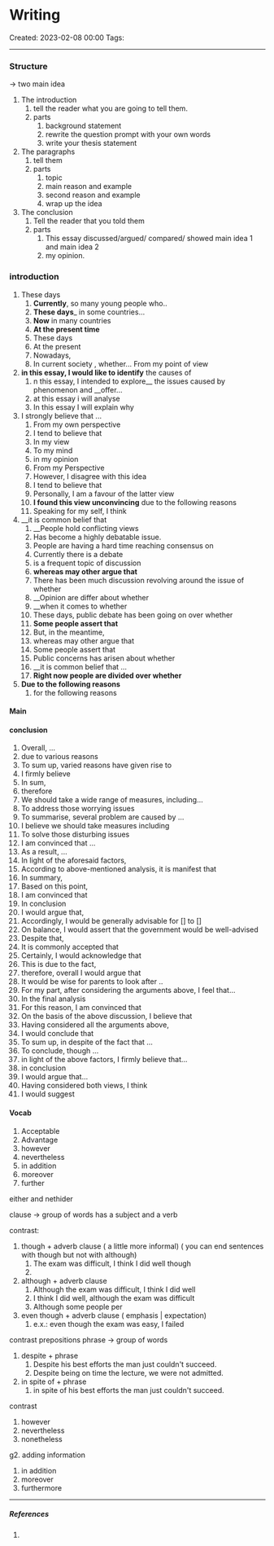 # Writing
Created: 2023-02-08 00:00
Tags: 
____
### Structure

-> two main idea

1. The introduction
	1. tell the reader what you are going to tell them.
	2. parts
		1. background statement
		2. rewrite the question prompt with your own words
		3. write your thesis statement
2. The paragraphs
	1. tell them
	2. parts
		1. topic
		2. main reason and example
		3. second reason and example
		4. wrap up the idea
3. The conclusion
	1. Tell the reader that you told them
	2. parts
		1. This essay discussed/argued/ compared/ showed main idea 1 and main idea 2
		2. my opinion.


### introduction

1. These days
	1. __Currently__, so many young people who..
	2. __These days___ in some countries...
	3.  __Now__ in many countries
	4. __At the present time__
	5. These days
	6. At the present
	7. Nowadays, 
	8. In current society , whether... From my point of view
2. __in this essay, I would like to identify__ the causes of
	1. n this essay, I intended to explore__ the issues caused by phenomenon and __offer...
	2. at this essay i will analyse
	3. In this essay I will explain why
3. I strongly believe that ...
	1. From my own perspective
	2. I tend to believe that
	3. In my view
	4. To my mind
	5. in my opinion
	6.  From my Perspective
	7. However, I disagree with this idea
	8. I tend to believe that
	9. Personally, I am a favour of the latter view
	10. __I found this view unconvincing__ due to the following reasons
	11. Speaking for my self, I think
4. __it is common belief that 
	1.  __People hold conflicting views
	2. Has become a highly debatable issue.
	3. People are having a hard time reaching consensus on
	4. Currently there is a debate
	5.  is a frequent topic of discussion
	6.  __whereas may other argue that__
	7. There has been much discussion revolving around the issue of whether
	8. __Opinion are differ about whether 
	9. __when it comes to whether
	10. These days, public debate has been going on over whether
	11. __Some people assert that__
	12. But, in the meantime,
	13. whereas may other argue that
	14.  Some people assert that
	15.  Public concerns has arisen about whether 
	16.  __it is common belief that ... 
	17.  __Right now people are divided over whether__
5. __Due to the following reasons__
	1.  for the following reasons

#### Main


#### conclusion
1. Overall, ...
2. due to various reasons
3. To sum up, varied reasons have given rise to
4. I firmly believe
5. In sum, 
6. therefore
7. We should take a wide range of measures, including...
8. To address those worrying issues
9. To summarise, several problem are caused by ...
10. I believe we should take measures including
11. To solve those disturbing issues
12. I am convinced that ...
13. As a result, ...
14. In light of the aforesaid factors,
15. According to above-mentioned analysis, it is manifest that
16. In summary,
17. Based on this point,
18. I am convinced that
19. In conclusion
20. I would argue that,
21. Accordingly, I would be generally advisable for [] to []
22. On balance, I would assert that the government would be well-advised
23. Despite that,
24. It is commonly accepted that
25. Certainly, I would acknowledge that
26. This is due to the fact,
27. therefore, overall I would argue that
28. It would be wise for parents to look after ..
29. For my part, after considering the arguments above, I  feel that...
30. In the final analysis
31. For this reason, I am convinced that
32. On the basis of the above discussion, I believe that
33. Having considered all the arguments above, 
34. I would conclude that
35. To sum up, in despite of the fact that ...
36. To conclude, though ...
37. in light of the above factors, I firmly believe that...
38. in conclusion
39. I would argue that...
40. Having considered both views, I think
41. I would suggest




#### Vocab

1. Acceptable
2. Advantage
3. however
4. nevertheless
5. in addition
6. moreover
7. further


either and nethider


clause -> group of words has a subject and a verb

contrast:
1. though + adverb clause ( a little more informal) ( you can end sentences with though but not with although)
	1. The exam was difficult, I think I did well though
	2. 
2. although + adverb clause 
	1. Although the exam was difficult, I think I did  well
	2. I think I did well, although the exam was difficult 
	3. Although some people per
3. even though  + adverb clause ( emphasis | expectation)
	1. e.x.: even though the exam was easy, I failed


contrast
prepositions
phrase -> group of words
1. despite + phrase
	1. Despite his best efforts the man just couldn't succeed.
	2. Despite being on time the lecture, we were not admitted.
2. in spite of + phrase
	1. in spite of his best efforts the man just couldn't succeed.
	

contrast

1. however
2. nevertheless
3. nonetheless


g2.  adding information

1. in addition
2. moreover
3. furthermore

_____
##### References
1.

